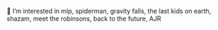 
 👀 I’m interested in mlp, spiderman, gravity falls, the last kids on earth, shazam, meet the robinsons, back to the future, AJR
